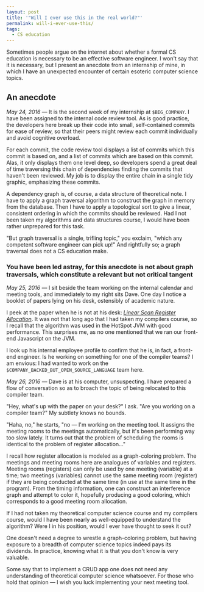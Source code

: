 ```yaml
---
layout: post
title: '"Will I ever use this in the real world?"'
permalink: will-i-ever-use-this/
tags:
  - CS education
---
```


Sometimes people argue on the internet about whether a formal CS education is
necessary to be an effective software engineer. I won't say that it is
necessary, but I present an anecdote from an internship of mine, in which I have
an unexpected encounter of certain esoteric computer science topics.

## An anecdote

*May 24, 2016 —* It is the second week of my internship at `$BIG_COMPANY`. I
have been assigned to the internal code review tool. As is good practice, the
developers here break up their code into small, self-contained commits for ease
of review, so that their peers might review each commit individually and avoid
cognitive overload.

For each commit, the code review tool displays a list of commits which this
commit is based on, and a list of commits which are based on this commit. Alas,
it only displays them one level deep, so developers spend a great deal of time
traversing this chain of dependencies finding the commits that haven't been
reviewed. My job is to display the entire chain in a single tidy graphic,
emphasizing these commits.

A dependency graph is, of course, a data structure of theoretical note. I have
to apply a graph traversal algorithm to construct the graph in memory from the
database. Then I have to apply a topological sort to give a linear, consistent
ordering in which the commits should be reviewed. Had I not been taken my
algorithms and data structures course, I would have been rather unprepared for
this task.

"But graph traversal is a single, trifling topic," you exclaim, "which any
competent software engineer can pick up!" And rightfully so; a graph traversal
does not a CS education make.

### You have been led astray, for this anecdote is not about graph traversals, which constitute a relevant but not critical tangent

*May 25, 2016 —* I sit beside the team working on the internal calendar and
meeting tools, and immediately to my right sits Dave. One day I notice a booklet
of papers lying on his desk, ostensibly of academic nature.

I peek at the paper when he is not at his desk: [*Linear Scan Register
Allocation*][linear-scan]. It was not that long ago that I had taken my
compilers course, so I recall that the algorithm was used in the HotSpot JVM
with good performance. This surprises me, as no one mentioned that we ran our
front-end Javascript on the JVM.

[linear-scan]: http://web.cs.ucla.edu/~palsberg/course/cs132/linearscan.pdf

I look up his internal employee profile to confirm that he is, in fact, a
front-end engineer. Is he working on something for one of the compiler teams? I
am envious: I had wanted to work on the
`$COMPANY_BACKED_BUT_OPEN_SOURCE_LANGUAGE` team here.

*May 26, 2016 —* Dave is at his computer, unsuspecting. I have prepared a flow
of conversation so as to broach the topic of being relocated to this compiler
team.

"Hey, what's up with the paper on your desk?" I ask. "Are you working on a
compiler team?" My subtlety knows no bounds.

"Haha, no," he starts, "no — I'm working on the meeting tool. It assigns the
meeting rooms to the meetings automatically, but it's been performing way too
slow lately. It turns out that the problem of scheduling the rooms is identical
to the problem of register allocation..."

I recall how register allocation is modeled as a graph-coloring problem. The
meetings and meeting rooms here are analogues of variables and registers.
Meeting rooms (registers) can only be used by one meeting (variable) at a time;
two meetings (variables) cannot use the same meeting room (register) if they are
being conducted at the same time (in use at the same time in the program). From
the timing information, one can construct an interference graph and attempt to
color it, hopefully producing a good coloring, which corresponds to a good
meeting room allocation.

If I had not taken my theoretical computer science course and my compilers
course, would I have been nearly as well-equipped to understand the algorithm?
Were I in his position, would I ever have thought to seek it out?

One doesn't need a degree to wrestle a graph-coloring problem, but having
exposure to a breadth of computer science topics indeed pays its dividends. In
practice, knowing what it is that you don't know is very valuable.

Some say that to implement a CRUD app one does not need any understanding of
theoretical computer science whatsoever. For those who hold that opinion — I
wish you luck implementing your next meeting tool.
